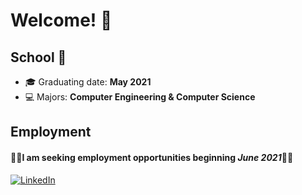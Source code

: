 # Welcome! 👋

## School 🏫
- 🎓 Graduating date: **May 2021**
- 💻 Majors: **Computer Engineering & Computer Science**

## Employment

#### 🚨🚨**I am seeking employment opportunities beginning *June 2021***🚨🚨

[![LinkedIn](https://content.linkedin.com/content/dam/me/business/en-us/amp/brand-site/v2/bg/LI-Bug.svg.original.svg)](https://www.linkedin.com/in/dylanrichards)


<!--
### Previous Internships
<img src="https://www.3m.com/favicon.ico" width="16"/>

![Jackson Logo](https://www.jackson.com/favicon.ico)

![Savance Logo](https://www.savance.com/favicon.ico)
-->

<!--
**DylanRichards/DylanRichards** is a ✨ _special_ ✨ repository because its `README.md` (this file) appears on your GitHub profile.

Here are some ideas to get you started:

- 🔭 I’m currently working on ...
- 🌱 I’m currently learning ...
- 👯 I’m looking to collaborate on ...
- 🤔 I’m looking for help with ...
- 💬 Ask me about ...
- 📫 How to reach me: ...
- 😄 Pronouns: ...
- ⚡ Fun fact: ...
-->

